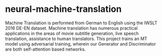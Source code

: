 # neural-machine-translation
 Machine Translation is performed from German to English using the IWSLT 2016 DE-EN dataset. Machine translation has numerous practical applications in the areas of movie subtitle generation, live speech translation, assistance to human translators. This project trains an MT model using adversarial training, wherein our Generator and Discriminator are both self-attention based networks.
